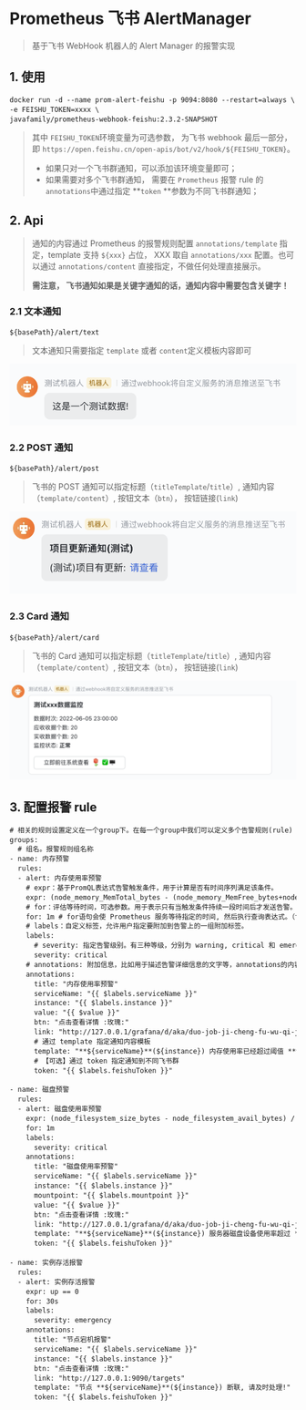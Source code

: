 # Prometheus 飞书 AlertManager

> 基于飞书 WebHook 机器人的 Alert Manager 的报警实现

## 1. 使用

``` xml
docker run -d --name prom-alert-feishu -p 9094:8080 --restart=always \
-e FEISHU_TOKEN=xxxx \
javafamily/prometheus-webhook-feishu:2.3.2-SNAPSHOT
```



> 其中 `FEISHU_TOKEN`环境变量为可选参数， 为飞书 webhook 最后一部分，即 `https://open.feishu.cn/open-apis/bot/v2/hook/${FEISHU_TOKEN}`。
>
> * 如果只对一个飞书群通知，可以添加该环境变量即可；
> * 如果需要对多个飞书群通知， 需要在 `Prometheus` 报警 rule 的 `annotations`中通过指定 **`token` **参数为不同飞书群通知；



## 2. Api

> 通知的内容通过 Prometheus 的报警规则配置 `annotations/template` 指定，template 支持 `${xxx}` 占位， XXX 取自 `annotations/xxx` 配置。也可以通过 `annotations/content` 直接指定，不做任何处理直接展示。
>
> **需注意， 飞书通知如果是关键字通知的话，通知内容中需要包含关键字！**

### 2.1 文本通知

`${basePath}/alert/text`

> 文本通知只需要指定 `template` 或者 `content`定义模板内容即可

![image-20220806170743367](img/README//image-20220806170743367.png)

### 2.2 POST 通知

`${basePath}/alert/post`

> 飞书的 POST 通知可以指定标题（`titleTemplate`/`title`）, 通知内容（`template/content`）, 按钮文本（`btn`）， 按钮链接(`link`)

![image-20220806170844395](img/README//image-20220806170844395.png)



### 2.3 Card 通知

`${basePath}/alert/card`

> 飞书的 Card 通知可以指定标题（`titleTemplate`/`title`）, 通知内容（`template/content`）, 按钮文本（`btn`）， 按钮链接(`link`)

![image-20220806170925022](img/README//image-20220806170925022.png)



## 3. 配置报警 rule

``` xml
# 相关的规则设置定义在一个group下。在每一个group中我们可以定义多个告警规则(rule)
groups:
  # 组名。报警规则组名称
- name: 内存预警
  rules:
  - alert: 内存使用率预警
    # expr：基于PromQL表达式告警触发条件，用于计算是否有时间序列满足该条件。
    expr: (node_memory_MemTotal_bytes - (node_memory_MemFree_bytes+node_memory_Buffers_bytes+node_memory_Cached_bytes )) / node_memory_MemTotal_bytes * 100 > 98
    # for：评估等待时间，可选参数。用于表示只有当触发条件持续一段时间后才发送告警。在等待期间新产生告警的状态为pending。
    for: 1m # for语句会使 Prometheus 服务等待指定的时间, 然后执行查询表达式。（for 表示告警持续的时长，若持续时长小于该时间就不发给alertmanager了，大于该时间再发。for的值不要小于prometheus中的scrape_interval，例如scrape_interval为30s，for为15s，如果触发告警规则，则再经过for时长后也一定会告警，这是因为最新的度量指标还没有拉取，在15s时仍会用原来值进行计算。另外，要注意的是只有在第一次触发告警时才会等待(for)时长。）
    # labels：自定义标签，允许用户指定要附加到告警上的一组附加标签。
    labels:
      # severity: 指定告警级别。有三种等级，分别为 warning, critical 和 emergency 。严重等级依次递增。
      severity: critical
    # annotations: 附加信息，比如用于描述告警详细信息的文字等，annotations的内容在告警产生时会一同作为参数发送到Alertmanager。
    annotations:
      title: "内存使用率预警"
      serviceName: "{{ $labels.serviceName }}"
      instance: "{{ $labels.instance }}"
      value: "{{ $value }}"
      btn: "点击查看详情 :玫瑰:"
      link: "http://127.0.0.1/grafana/d/aka/duo-job-ji-cheng-fu-wu-qi-jian-kong"
      # 通过 template 指定通知内容模板
      template: "**${serviceName}**(${instance}) 内存使用率已经超过阈值 **98%**, 请及时处理！\n当前值: ${value}%"
      # 【可选】通过 token 指定通知到不同飞书群
      token: "{{ $labels.feishuToken }}"

- name: 磁盘预警
  rules:
  - alert: 磁盘使用率预警
    expr: (node_filesystem_size_bytes - node_filesystem_avail_bytes) / node_filesystem_size_bytes * 100 > 90
    for: 1m
    labels:
      severity: critical
    annotations:
      title: "磁盘使用率预警"
      serviceName: "{{ $labels.serviceName }}"
      instance: "{{ $labels.instance }}"
      mountpoint: "{{ $labels.mountpoint }}"
      value: "{{ $value }}"
      btn: "点击查看详情 :玫瑰:"
      link: "http://127.0.0.1/grafana/d/aka/duo-job-ji-cheng-fu-wu-qi-jian-kong"
      template: "**${serviceName}**(${instance}) 服务器磁盘设备使用率超过 **90%**, 请及时处理！\n挂载点: ${mountpoint}\n当前值: ${value}%!"
      token: "{{ $labels.feishuToken }}"

- name: 实例存活报警
  rules:
  - alert: 实例存活报警
    expr: up == 0
    for: 30s
    labels:
      severity: emergency
    annotations:
      title: "节点宕机报警"
      serviceName: "{{ $labels.serviceName }}"
      instance: "{{ $labels.instance }}"
      btn: "点击查看详情 :玫瑰:"
      link: "http://127.0.0.1:9090/targets"
      template: "节点 **${serviceName}**(${instance}) 断联, 请及时处理!"
      token: "{{ $labels.feishuToken }}"
```




